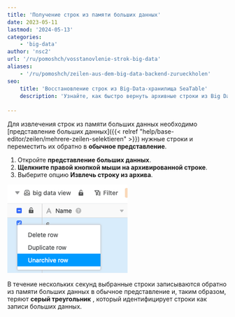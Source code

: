 ```yaml
---
title: 'Получение строк из памяти больших данных'
date: 2023-05-11
lastmod: '2024-05-13'
categories:
    - 'big-data'
author: 'nsc2'
url: '/ru/pomoshch/vosstanovlenie-strok-big-data'
aliases:
    - '/ru/pomoshch/zeilen-aus-dem-big-data-backend-zurueckholen'
seo:
    title: 'Восстановление строк из Big-Data-хранилища SeaTable'
    description: 'Узнайте, как быстро вернуть архивные строки из Big Data хранилища SeaTable в обычный вид для дальнейшей работы.'

---
```


Для извлечения строк из памяти больших данных необходимо [представление больших данных]({{< relref "help/base-editor/zeilen/mehrere-zeilen-selektieren" >}}) нужные строки и переместить их обратно в **обычное представление**.

1. Откройте **представление больших данных**.
2. **Щелкните правой кнопкой мыши на архивированной строке**.
3. Выберите опцию **Извлечь строку из архива**.

![Получение записей из бэкенда Больших Данных](images/unarchive-rows-out-of-the-big-data-backend.png)

В течение нескольких секунд выбранные строки записываются обратно из памяти больших данных в обычное представление и, таким образом, теряют **серый треугольник** , который идентифицирует строки как записи больших данных.
